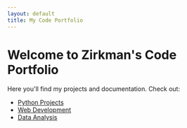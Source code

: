 ```yaml
---
layout: default
title: My Code Portfolio
---
```


# Welcome to Zirkman's Code Portfolio
Here you'll find my projects and documentation. Check out:
- [Python Projects](/codes/mdpages/python.html)
- [Web Development](/codes/mdpages/web.html) 
- [Data Analysis](/codes/mdpages/data.html)